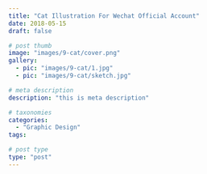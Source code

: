 ```yaml
---
title: "Cat Illustration For Wechat Official Account"
date: 2018-05-15
draft: false

# post thumb
image: "images/9-cat/cover.png"
gallery:
  - pic: "images/9-cat/1.jpg"
  - pic: "images/9-cat/sketch.jpg"

# meta description
description: "this is meta description"

# taxonomies
categories: 
  - "Graphic Design"
tags:

# post type
type: "post"
---
```


